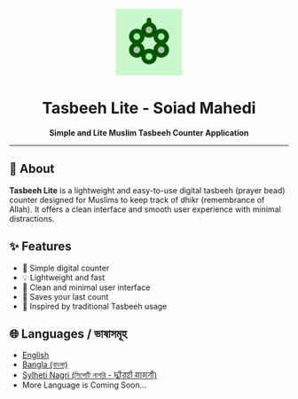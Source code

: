 <p align="center">
  <img src="assets/icon/tasbeehlite_icon.png" alt="Tasbeeh Lite Icon" width="120" height="120">
</p>

<h1 align="center">Tasbeeh Lite - Soiad Mahedi</h1>

<p align="center">
  <b>Simple and Lite Muslim Tasbeeh Counter Application</b>
</p>

---

## 📱 About

**Tasbeeh Lite** is a lightweight and easy-to-use digital tasbeeh (prayer bead) counter designed for Muslims to keep track of dhikr (remembrance of Allah). It offers a clean interface and smooth user experience with minimal distractions.

## ✨ Features

- 🔢 Simple digital counter
- 💡 Lightweight and fast
- 📱 Clean and minimal user interface
- 💾 Saves your last count
- 🌙 Inspired by traditional Tasbeeh usage

## 🌐 Languages / ভাষাসমূহ

-  [English](https://github.com/soiadmahedi/tasbeehlite/tree/master)
-  [Bangla (বাংলা)](https://github.com/soiadmahedi/tasbeehlite/blob/master/bengali)
-  [Sylheti Nagri (সিলেটি নাগরি - ꠍꠤꠟꠐꠤ ꠘꠣꠉꠞꠤ)](#-সিলেটি)
- More Language is Coming Soon...
